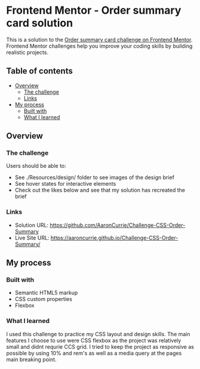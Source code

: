 # Frontend Mentor - Order summary card solution

This is a solution to the [Order summary card challenge on Frontend Mentor](https://www.frontendmentor.io/challenges/order-summary-component-QlPmajDUj). Frontend Mentor challenges help you improve your coding skills by building realistic projects. 

## Table of contents

- [Overview](#overview)
  - [The challenge](#the-challenge)
  - [Links](#links)
- [My process](#my-process)
  - [Built with](#built-with)
  - [What I learned](#what-i-learned)

## Overview

### The challenge

Users should be able to:

- See ./Resources/design/ folder to see images of the design brief
- See hover states for interactive elements
- Check out the likes below and see that my solution has recreated the brief

### Links

- Solution URL: https://github.com/AaronCurrie/Challenge-CSS-Order-Summary
- Live Site URL: https://aaroncurrie.github.io/Challenge-CSS-Order-Summary/

## My process

### Built with

- Semantic HTML5 markup
- CSS custom properties
- Flexbox

### What I learned

I used this challenge to practice my CSS layout and design skills. The main features I choose to use were CSS flexbox as the project was relatively small and didnt requrie CCS grid. I tried to keep the project as responsive as possible by using 10% and rem's as well as a media query at the pages main breaking point. 



